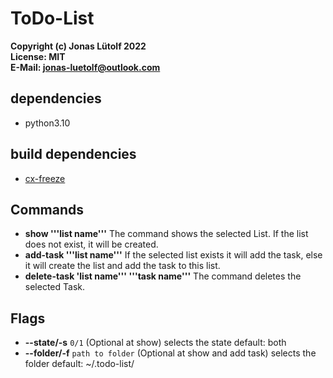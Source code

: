 # ToDo-List
**Copyright (c) Jonas Lütolf 2022** <br>
**License: MIT**<br>
**E-Mail: jonas-luetolf@outlook.com**

## dependencies
- python3.10

## build dependencies
- [cx-freeze](https://github.com/marcelotduarte/cx_Freeze)

## Commands
- **show '''list name'''** The command shows the selected List. If the list does not exist, it will be created.
- **add-task '''list name'''** If the selected list exists it will add the task, else it will create the list and add the task to this list.
- **delete-task 'list name''' '''task name'''** The command deletes the selected Task.

## Flags
- **--state/-s** ```0/1``` (Optional at show) selects the state default: both
- **--folder/-f** ```path to folder``` (Optional at show and add task) selects the folder default: ~/.todo-list/
